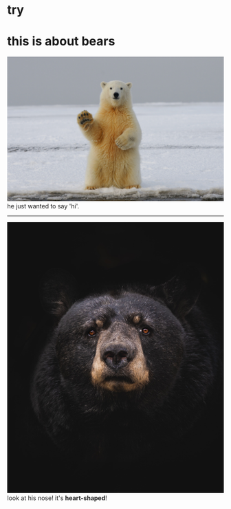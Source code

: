# try

# this is about bears

![eisbaer](eisbaer_hi.jpg)
he just wanted to say 'hi'.

---
![braunbaer](baer_herznase.jpg)
look at his nose! it's **heart-shaped**!
